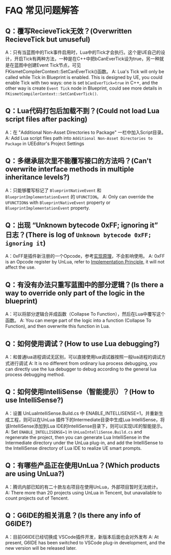 # FAQ 常见问题解答

## Q：覆写RecieveTick无效？(Overwritten RecieveTick but unuseful)

A：只有当蓝图中的Tick事件启用时，Lua中的Tick才会执行。这个是UE自己的设计，开启Tick有两种方法，一种是在C++中把bCanEverTick设为true，另一种就是在蓝图中创建Event Tick节点，可见FKismetCompilerContext::SetCanEverTick()函数。
A: Lua's Tick will only be called while Tick in Blueprint is enabled. This is designed by UE, you could enable Tick with two ways: one is set `bCanEverTick=true` in C++, and the other way is create `Event Tick` node in Blueprint, could see more details in `FKismetCompilerContext::SetCanEverTick()`.

## Q：Lua代码打包后加载不到？(Could not load Lua script files after packing)

A：在 "Additional Non-Asset Directories to Package" 一栏中加入Script目录。
A: Add Lua script files path into `Additional Non-Asset Directories to Package` in UEEditor's Project Settings

## Q：多继承层次里不能覆写接口的方法吗？(Can't overwrite interface methods in multiple inheritance levels?)

A：只能够覆写标记了 `BlueprintNativeEvent` 和 `BlueprintImplementationEvent` 的 `UFUNCTION`。
A: Only can override the `UFUNCTION`s with `BlueprintNativeEvent` property or `BlueprintImplementationEvent` property.

## Q：出现 “Unknown bytecode 0xFF; ignoring it” 日志？(There is log of `Unknown bytecode 0xFF; ignoring it`)

A：0xFF是插件新注册的一个Opcode，参考[实现原理](How_To_Implement_Overriding.md)，不会影响使用。
A: 0xFF is an Opcode register by UnLua, refer to [Implementation Principle](How_To_Implement_Overriding.md), it will not affect the use.

## Q：有没有办法只重写蓝图中的部分逻辑？(Is there a way to override only part of the logic in the blueprint)

A：可以将部分逻辑合并成函数（Collapse To Function），然后在Lua中覆写这个函数。
A: You can merge part of the logic into a function (Collapse To Function), and then overwrite this function in Lua.

## Q：如何使用调试？(How to use Lua debugging?)

A：和普通lua进程调试无区别，可以直接使用lua调试器按照一般lua进程的调试方式进行调试
A: It is no different from ordinary lua process debugging, you can directly use the lua debugger to debug according to the general lua process debugging method.

## Q：如何使用IntelliSense（智能提示）？(How to use IntelliSense?)

A：设置 UnLuaIntelliSense.Build.cs 中 ENABLE_INTELLISENSE=1，并重新生成工程，则可以在UnLua 插件下的Intermediate目录中生成Lua IntelliSense，将该IntelliSense添加到Lua IDE的IntelliSense目录下，则可以实现UE的智能提示。
A: Set `ENABLE_INTELLISENSE=1` in `UnLuaIntelliSense.Build.cs` and regenerate the project, then you can generate Lua IntelliSense in the Intermediate directory under the UnLua plug-in, and add the IntelliSense to the IntelliSense directory of Lua IDE to realize UE smart prompts.

## Q：有哪些产品正在使用UnLua？(Which products are using UnLua?)

A：腾讯内部已知的有二十款左右项目在使用UnLua，外部项目暂时无法统计。
A: There more than 20 projects using UnLua in Tencent, but unavailable to count projects out of Tencent.

## Q：G6IDE的相关消息？(Is there any info of G6IDE?)

A：目前G6IDE已经切换成 VSCode插件开发，新版本后面也会对外发布
A: At present, G6IDE has been switched to VSCode plug-in development, and the new version will be released later.